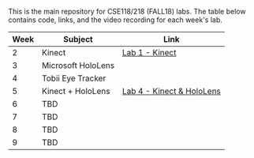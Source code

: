 This is the main repository for CSE118/218 (FALL18) labs. The table below contains code, links, and the video recording for each week's lab.

| Week | Subject            | Link |
|------|--------------------|------|
| 2    | Kinect             | [Lab 1 - Kinect](lab1-kinect/README.MD)     |
| 3    | Microsoft HoloLens |      |
| 4    | Tobii Eye Tracker  |      |
| 5    | Kinect + HoloLens  | [Lab 4 - Kinect & HoloLens](lab4-kinect-hololens/README.MD)   |
| 6    | TBD                |      |
| 7    | TBD                |      |
| 8    | TBD                |      |
| 9    | TBD                |      |
